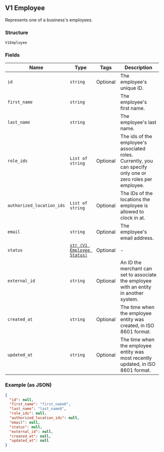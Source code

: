 ## V1 Employee

Represents one of a business's employees.

### Structure

`V1Employee`

### Fields

| Name | Type | Tags | Description |
|  --- | --- | --- | --- |
| `id` | `string` | Optional | The employee's unique ID. |
| `first_name` | `string` |  | The employee's first name. |
| `last_name` | `string` |  | The employee's last name. |
| `role_ids` | `List of string` | Optional | The ids of the employee's associated roles. Currently, you can specify only one or zero roles per employee. |
| `authorized_location_ids` | `List of string` | Optional | The IDs of the locations the employee is allowed to clock in at. |
| `email` | `string` | Optional | The employee's email address. |
| `status` | [`str (V1 Employee Status)`](/doc/models/v1-employee-status.md) | Optional | - |
| `external_id` | `string` | Optional | An ID the merchant can set to associate the employee with an entity in another system. |
| `created_at` | `string` | Optional | The time when the employee entity was created, in ISO 8601 format. |
| `updated_at` | `string` | Optional | The time when the employee entity was most recently updated, in ISO 8601 format. |

### Example (as JSON)

```json
{
  "id": null,
  "first_name": "first_name0",
  "last_name": "last_name8",
  "role_ids": null,
  "authorized_location_ids": null,
  "email": null,
  "status": null,
  "external_id": null,
  "created_at": null,
  "updated_at": null
}
```

